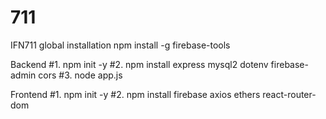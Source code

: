 # 711
IFN711
global installation
npm install -g firebase-tools

Backend
#1. npm init -y
#2. npm install express mysql2 dotenv firebase-admin cors
#3. node app.js

Frontend
#1. npm init -y
#2. npm install firebase axios ethers react-router-dom